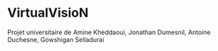 # VirtualVisioN
Projet universitaire de Amine Kheddaoui, Jonathan Dumesnil, Antoine Duchesne, Gowshigan Selladurai

